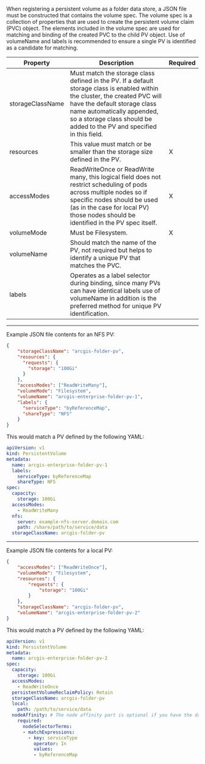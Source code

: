When registering a persistent volume as a folder data store, a JSON file must be constructed that contains the volume spec. The volume spec is a collection of properties that are used to create the persistent volume claim (PVC) object. The elements included in the volume spec are used for matching and binding of the created PVC to the child PV object. Use of volumeName and labels is recommended to ensure a single PV is identified as a candidate for matching.

| Property | Description | Required |
|--|--|--|
| storageClassName | Must match the storage class defined in the PV. If a default storage class is enabled within the cluster, the created PVC will have the default storage class name automatically appended, so a storage class should be added to the PV and specified in this field. |  |
| resources | This value must match or be smaller than the storage size defined in the PV. | X |
| accessModes | ReadWriteOnce or ReadWrite many, this logical field does not restrict scheduling of pods across multiple nodes so if specific nodes should be used (as in the case for local PV) those nodes should be identified in the PV spec itself. | X |
| volumeMode | Must be Filesystem. | X |
| volumeName | Should match the name of the PV, not required but helps to identify a unique PV that matches the PVC. |  |
| labels | Operates as a label selector during binding, since many PVs can have identical labels use of volumeName in addition is the preferred method for unique PV identification. |  |

___

Example JSON file contents for an NFS PV:
```json
{
    "storageClassName": "arcgis-folder-pv",
    "resources": {
      "requests": {
        "storage": "100Gi"
      }
    },
    "accessModes": ["ReadWriteMany"],
    "volumeMode": "Filesystem",
    "volumeName": "arcgis-enterprise-folder-pv-1",
    "labels": {
      "serviceType": "byReferenceMap",
      "shareType": "NFS"
    }
}
```

This would match a PV defined by the following YAML:
```yaml
apiVersion: v1
kind: PersistentVolume
metadata:
  name: arcgis-enterprise-folder-pv-1
  labels:
    serviceType: byReferenceMap
    shareType: NFS
spec:
  capacity:
    storage: 100Gi
  accessModes:
    - ReadWriteMany
  nfs:
    server: example-nfs-server.domain.com
    path: /share/path/to/service/data
  storageClassName: arcgis-folder-pv
```

___

Example JSON file contents for a local PV:
```json
{
    "accessModes": ["ReadWriteOnce"],
    "volumeMode": "Filesystem",
    "resources": {
        "requests": {
            "storage": "100Gi"
        }
    },
    "storageClassName": "arcgis-folder-pv", 
    "volumeName": "arcgis-enterprise-folder-pv-2"
}
```

This would match a PV defined by the following YAML:
```yaml
apiVersion: v1
kind: PersistentVolume
metadata:
  name: arcgis-enterprise-folder-pv-2
spec:
  capacity:
    storage: 100Gi
  accessModes:
    - ReadWriteOnce
  persistentVolumeReclaimPolicy: Retain
  storageClassName: arcgis-folder-pv
  local:
    path: /path/to/service/data
  nodeAffinity: # The node affinity part is optional if you have the data on all the nodes in your cluster
    required:
      nodeSelectorTerms:
      - matchExpressions:
        - key: serviceType
          operator: In
          values:
          - byReferenceMap
```
